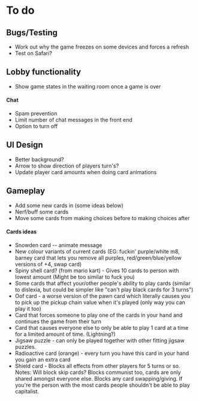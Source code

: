 # To do

## Bugs/Testing
* Work out why the game freezes on some devices and forces a refresh
* Test on Safari?

## Lobby functionality
* Show game states in the waiting room once a game is over

#### Chat
* Spam prevention
* Limit number of chat messages in the front end
* Option to turn off

## UI Design
* Better background?
* Arrow to show direction of players turn's?
* Update player card amounts when doing card animations

## Gameplay
* Add some new cards in (some ideas below)
* Nerf/buff some cards
* Move some cards from making choices before to making choices after

#### Cards ideas
* Snowden card -- animate message
* New colour variants of current cards (EG: fuckin' purple/white m8, barney card that lets you remove all purples, red/green/blue/yellow versions of +4, swap card)
* Spiny shell card? (from mario kart) - Gives 10 cards to person with lowest amount (Might be too similar to fuck you)
* Some cards that affect your/other people's ability to play cards (similar to dislexia, but could be simpler like "can't play black cards for 3 turns")
* Oof card - a worse version of the pawn card which literally causes you to pick up the pickup chain value when it's played (only way you can play it too)
* Card that forces someone to play one of the cards in your hand and continues the game from their turn
* Card that causes everyone else to only be able to play 1 card at a time for a limited amount of time. (Lightning?)
* Jigsaw puzzle - can only be played together with other fitting jigsaw puzzles.
* Radioactive card (orange) - every turn you have this card in your hand you gain an extra card
* Shield card - Blocks all effects from other players for 5 turns or so. Notes: Will block skip cards? Blocks communist too, cards are only shared amongst everyone else. Blocks any card swapping/giving. If you're the person with the most cards people shouldn't be able to play capitalist.